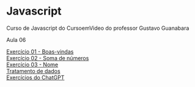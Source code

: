 # Javascript
 Curso de Javascript do CursoemVideo do professor Gustavo Guanabara

 Aula 06

 <a href="https://alan-andr.github.io/Javascript/aula06/ex001" target="_blank">Exercício 01 - Boas-vindas</a><br>
 <a href="https://alan-andr.github.io/Javascript/aula06/ex002" target="_blank">Exercício 02 - Soma de números</a><br>
 <a href="https://alan-andr.github.io/Javascript/aula06/ex003" target="_blank">Exercício 03 - Nome</a><br>
 <a href="https://alan-andr.github.io/Javascript/testes/laboratorio-js" target="_blank">Tratamento de dados<a><br>
 <a href="https://alan-andr.github.io/Javascript/exercicios/ex001" target="_blank">Exercícios do ChatGPT<a>
